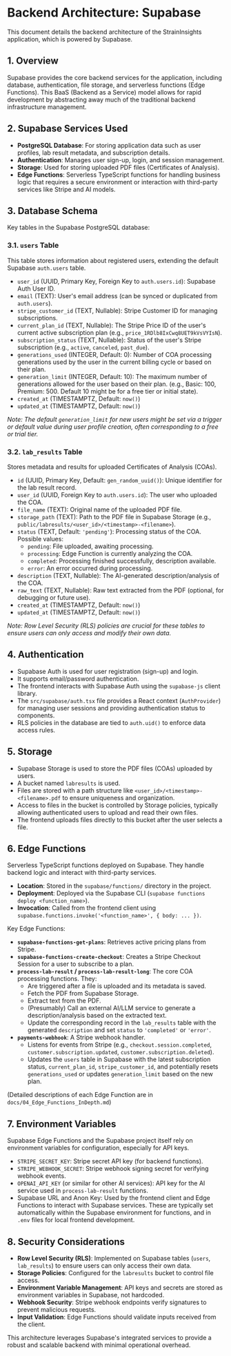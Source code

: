 # Backend Architecture: Supabase

This document details the backend architecture of the StrainInsights application, which is powered by Supabase.

## 1. Overview

Supabase provides the core backend services for the application, including database, authentication, file storage, and serverless functions (Edge Functions). This BaaS (Backend as a Service) model allows for rapid development by abstracting away much of the traditional backend infrastructure management.

## 2. Supabase Services Used

-   **PostgreSQL Database**: For storing application data such as user profiles, lab result metadata, and subscription details.
-   **Authentication**: Manages user sign-up, login, and session management.
-   **Storage**: Used for storing uploaded PDF files (Certificates of Analysis).
-   **Edge Functions**: Serverless TypeScript functions for handling business logic that requires a secure environment or interaction with third-party services like Stripe and AI models.

## 3. Database Schema

Key tables in the Supabase PostgreSQL database:

### 3.1. `users` Table

This table stores information about registered users, extending the default Supabase `auth.users` table.

-   `user_id` (UUID, Primary Key, Foreign Key to `auth.users.id`): Supabase Auth User ID.
-   `email` (TEXT): User's email address (can be synced or duplicated from `auth.users`).
-   `stripe_customer_id` (TEXT, Nullable): Stripe Customer ID for managing subscriptions.
-   `current_plan_id` (TEXT, Nullable): The Stripe Price ID of the user's current active subscription plan (e.g., `price_1RDlb8IxCwq8UET9kVsVYIsN`).
-   `subscription_status` (TEXT, Nullable): Status of the user's Stripe subscription (e.g., `active`, `canceled`, `past_due`).
-   `generations_used` (INTEGER, Default: 0): Number of COA processing generations used by the user in the current billing cycle or based on their plan.
-   `generation_limit` (INTEGER, Default: 10): The maximum number of generations allowed for the user based on their plan. (e.g., Basic: 100, Premium: 500. Default 10 might be for a free tier or initial state).
-   `created_at` (TIMESTAMPTZ, Default: `now()`)
-   `updated_at` (TIMESTAMPTZ, Default: `now()`)

*Note: The default `generation_limit` for new users might be set via a trigger or default value during user profile creation, often corresponding to a free or trial tier.*

### 3.2. `lab_results` Table

Stores metadata and results for uploaded Certificates of Analysis (COAs).

-   `id` (UUID, Primary Key, Default: `gen_random_uuid()`): Unique identifier for the lab result record.
-   `user_id` (UUID, Foreign Key to `auth.users.id`): The user who uploaded the COA.
-   `file_name` (TEXT): Original name of the uploaded PDF file.
-   `storage_path` (TEXT): Path to the PDF file in Supabase Storage (e.g., `public/labresults/<user_id>/<timestamp>-<filename>`).
-   `status` (TEXT, Default: `'pending'`): Processing status of the COA. Possible values:
    -   `pending`: File uploaded, awaiting processing.
    -   `processing`: Edge Function is currently analyzing the COA.
    -   `completed`: Processing finished successfully, description available.
    -   `error`: An error occurred during processing.
-   `description` (TEXT, Nullable): The AI-generated description/analysis of the COA.
-   `raw_text` (TEXT, Nullable): Raw text extracted from the PDF (optional, for debugging or future use).
-   `created_at` (TIMESTAMPTZ, Default: `now()`)
-   `updated_at` (TIMESTAMPTZ, Default: `now()`)

*Note: Row Level Security (RLS) policies are crucial for these tables to ensure users can only access and modify their own data.*

## 4. Authentication

-   Supabase Auth is used for user registration (sign-up) and login.
-   It supports email/password authentication.
-   The frontend interacts with Supabase Auth using the `supabase-js` client library.
-   The `src/supabase/auth.tsx` file provides a React context (`AuthProvider`) for managing user sessions and providing authentication status to components.
-   RLS policies in the database are tied to `auth.uid()` to enforce data access rules.

## 5. Storage

-   Supabase Storage is used to store the PDF files (COAs) uploaded by users.
-   A bucket named `labresults` is used.
-   Files are stored with a path structure like `<user_id>/<timestamp>-<filename>.pdf` to ensure uniqueness and organization.
-   Access to files in the bucket is controlled by Storage policies, typically allowing authenticated users to upload and read their own files.
-   The frontend uploads files directly to this bucket after the user selects a file.

## 6. Edge Functions

Serverless TypeScript functions deployed on Supabase. They handle backend logic and interact with third-party services.

-   **Location**: Stored in the `supabase/functions/` directory in the project.
-   **Deployment**: Deployed via the Supabase CLI (`supabase functions deploy <function_name>`).
-   **Invocation**: Called from the frontend client using `supabase.functions.invoke('<function_name>', { body: ... })`.

Key Edge Functions:

-   **`supabase-functions-get-plans`**: Retrieves active pricing plans from Stripe.
-   **`supabase-functions-create-checkout`**: Creates a Stripe Checkout Session for a user to subscribe to a plan.
-   **`process-lab-result` / `process-lab-result-long`**: The core COA processing functions. They:
    -   Are triggered after a file is uploaded and its metadata is saved.
    -   Fetch the PDF from Supabase Storage.
    -   Extract text from the PDF.
    -   (Presumably) Call an external AI/LLM service to generate a description/analysis based on the extracted text.
    -   Update the corresponding record in the `lab_results` table with the generated `description` and set `status` to `'completed'` or `'error'`.
-   **`payments-webhook`**: A Stripe webhook handler.
    -   Listens for events from Stripe (e.g., `checkout.session.completed`, `customer.subscription.updated`, `customer.subscription.deleted`).
    -   Updates the `users` table in Supabase with the latest subscription status, `current_plan_id`, `stripe_customer_id`, and potentially resets `generations_used` or updates `generation_limit` based on the new plan.

(Detailed descriptions of each Edge Function are in `docs/04_Edge_Functions_InDepth.md`)

## 7. Environment Variables

Supabase Edge Functions and the Supabase project itself rely on environment variables for configuration, especially for API keys.

-   `STRIPE_SECRET_KEY`: Stripe secret API key (for backend functions).
-   `STRIPE_WEBHOOK_SECRET`: Stripe webhook signing secret for verifying webhook events.
-   `OPENAI_API_KEY` (or similar for other AI services): API key for the AI service used in `process-lab-result` functions.
-   Supabase URL and Anon Key: Used by the frontend client and Edge Functions to interact with Supabase services. These are typically set automatically within the Supabase environment for functions, and in `.env` files for local frontend development.

## 8. Security Considerations

-   **Row Level Security (RLS)**: Implemented on Supabase tables (`users`, `lab_results`) to ensure users can only access their own data.
-   **Storage Policies**: Configured for the `labresults` bucket to control file access.
-   **Environment Variable Management**: API keys and secrets are stored as environment variables in Supabase, not hardcoded.
-   **Webhook Security**: Stripe webhook endpoints verify signatures to prevent malicious requests.
-   **Input Validation**: Edge Functions should validate inputs received from the client.

This architecture leverages Supabase's integrated services to provide a robust and scalable backend with minimal operational overhead. 